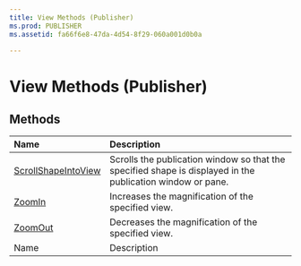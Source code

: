```yaml
---
title: View Methods (Publisher)
ms.prod: PUBLISHER
ms.assetid: fa66f6e8-47da-4d54-8f29-060a001d0b0a

---
```



# View Methods (Publisher)

## Methods



|**Name**|**Description**|
|:-----|:-----|
| [ScrollShapeIntoView](view.scrollshapeintoview-method-publisher.md)|Scrolls the publication window so that the specified shape is displayed in the publication window or pane.|
| [ZoomIn](view.zoomin-method-publisher.md)|Increases the magnification of the specified view.|
| [ZoomOut](view.zoomout-method-publisher.md)|Decreases the magnification of the specified view.|
|Name|Description|

